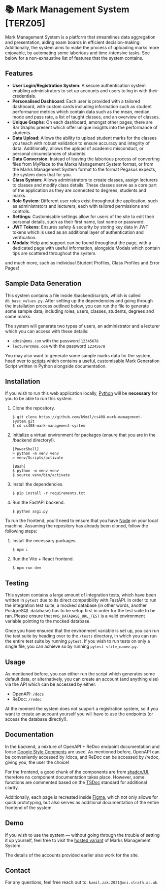 # 📚 Mark Management System [TERZ05]

Mark Management System is a platform that streamlines data aggregation and presentation, aiding exam boards in efficient decision-making. Additionally, the system aims to make the process of uploading marks more enjoyable, by automating some laborious and time-intensive tasks. See below for a non-exhaustive list of features that the system contains.

## Features

- **User Login/Registration System**: A secure authentication system enabling administrators to set up accounts and users to log in with their credentials.
- **Personalised Dashboard**: Each user is provided with a tailored dashboard, with custom cards including information such as student performance metrics which contain data such as the mean, median, mode and pass rate, a list of taught classes, and an overview of classes.
- **Unique Graphs**: On each dashboard, amongst other pages, there are Bar Graphs present which offer unique insights into the performance of students.
- **Data Upload**: Allows the ability to upload student marks for the classes you teach with robust validation to ensure accuracy and integrity of data. Additionally, allows the upload of academic misconduct, or personal circumstances of students.
- **Data Conversion**: Instead of leaving the laborious process of converting files from MyPlace to the Marks Management System format, or from the Marks Management System format to the format Pegasus expects, the system does that for you.
- **Class System**: Allows administrators to create classes, assign lecturers to classes and modify class details. These classes serve as a core part of the application as they are connected to degrees, students and marks.
- **Role System**: Different user roles exist throughout the application, such as administrators and lecturers, each with tailored permissions and controls.
- **Settings**: Customisable settings allow for users of the site to edit their personal details, such as their first name, last name or password.
- **JWT Tokens**: Ensures safety & security by storing key data in JWT tokens which is used as an additional layer of authentication and verification.
- **Modals**: Help and support can be found throughout the page, with a dedicated page with useful information, alongside Modals which contain tips are scattered throughout the system.

and much more, such as individual Student Profiles, Class Profiles and Error Pages!

## Sample Data Generation

This system contains a file inside /backend/scripts, which is called `db_base_values.py`. After setting up the dependencies and going through the installation process outlined below, you can run the file to generate some sample data, including roles, users, classes, students, degrees and some marks.

The system will generate two types of users, an administrator and a lecturer which you can access with these details:

- `admin@mms.com` with the password `12345678`
- `lecturer@mms.com` with the password `12345678`

You may also want to generate some sample marks data for the system, head over to [scripts](https://github.com/k9mil/cs408-mark-management-system/tree/main/mark-management-system/scripts) which contains a useful, customisable Mark Generation Script written in Python alongside documentation.

## Installation

If you wish to run this web application locally, [Python](https://www.python.org/) will be **necessary** for you to be able to run this system.

1. Clone the repository.

   ```
   $ git clone https://github.com/k9mil/cs408-mark-management-system.git
   $ cd cs408-mark-management-system
   ```

2. Initialize a virtual environment for packages (ensure that you are in the /backend directory!).

   ```
   [PowerShell]
   > python -m venv venv
   > venv/Scripts/activate

   [Bash]
   $ python -m venv venv
   $ source venv/bin/activate
   ```

3. Install the dependencies.

   ```
   $ pip install -r requirements.txt
   ```

4. Run the FastAPI backend.

   ```
   $ python asgi.py
   ```

To run the frontend, you'll need to ensure that you have [Node](https://nodejs.org/en) on your local machine. Assuming the repository has already been cloned, follow the following steps:

1. Install the necessary packages.

   ```
   $ npm i
   ```

2. Run the Vite + React frontend.
   ```
   $ npm run dev
   ```

## Testing

This system contains a large amount of integration tests, which have been written in `pytest` due to its direct compatibility with FastAPI. In order to run the integration test suite, a mocked database (in other words, another PostgreSQL database) has to be setup first in order for the test suite to be ran. Please ensure that `MMS_DATABASE_URL_TEST` is a valid environment variable pointing to the mocked database.

Once you have ensured that the environment variable is set up, you can run the test suite by heading over to the `/tests` directory, in which you can run the entire test suite by running `pytest`. If you wish to run tests on only a single file, you can achieve so by running `pytest <file_name>.py`.

## Usage

As mentioned before, you can either run the script which generates some default data, or alternatively, you can create an account (and anything else) via the API which can be accessed by either:

- OpenAPI: `/docs`
- ReDoc: `/redoc`

At the moment the system does not support a registration system, so if you want to create an account yourself you will have to use the endpoints (or access the database directly!).

## Documentation

In the backend, a mixture of OpenAPI + ReDoc endpoint documentation and loose [Google Style Comments](https://google.github.io/styleguide/pyguide.html) are used. As mentioned before, OpenAPI can be conveniently accessed by /docs, and ReDoc can be accessed by /redoc, giving you, the user the choice!

For the frontend, a good chunk of the components are from [shadcn/UI](https://ui.shadcn.com/), therefore no component documentation takes place. However, some functions are commented based on the [TSDoc](https://tsdoc.org/) standard for additional clarity.

Additionally, each page is recreated inside [Figma](https://www.figma.com/), which not only allows for quick prototyping, but also serves as additional documentation of the entire frontend of the system.

## Demo

If you wish to use the system — without going through the trouble of setting it up yourself, feel free to visit the [hosted variant](http://16.171.10.73) of Marks Management System.

The details of the accounts provided earlier also work for the site.

## Contact

For any questions, feel free reach out to: `kamil.zak.2021@uni.strath.ac.uk`.
